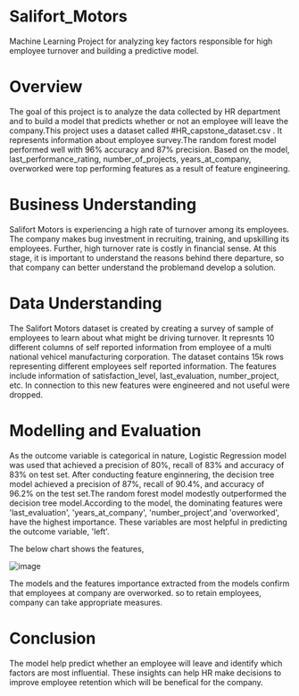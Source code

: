 # Salifort_Motors
Machine Learning Project for analyzing key factors responsible for high employee turnover and building a predictive model.

# Overview
The goal of this project is to analyze the data collected by HR department and to build a model that predicts whether or not an employee will leave the company.This project  uses a dataset called #HR_capstone_dataset.csv . It represents information about employee survey.The random forest model performed well with 96% accuracy and 87% precision. Based on the model, last_performance_rating, number_of_projects, years_at_company, overworked were top performing features as a result of feature engineering.

# Business Understanding
Salifort Motors is experiencing a high rate of turnover among its employees. The company makes bug investment in recruiting, training, and upskilling its employees. Further, high turnover rate is costly in financial sense. At this stage, it is important to understand the reasons behind there departure, so that company can better understand the problemand develop a solution.

# Data Understanding
The Salifort Motors dataset is created by creating a survey of sample of employees to learn about what might be driving turnover. It represnts 10 different columns of self reported information from employee of a multi national vehicel manufacturing corporation. The dataset contains 15k rows representing different employees self reported information. The features include information of satisfaction_level, last_evaluation, number_project, etc.
In connection to this new features were engineered and not useful were dropped.

# Modelling and Evaluation
As the outcome variable is categorical in nature, Logistic Regression model was used that achieved a precision of 80%, recall of 83% and accuracy of 83% on test set. After conducting feature enginnering, the decision tree model achieved a precision of 87%, recall of 90.4%, and accuracy of 96.2% on the test set.The random forest model modestly outperformed the decision tree model.According to the model, the dominating features were 'last_evaluation', 'years_at_company', 'number_project',and 'overworked', have the highest importance. These variables are most helpful in predicting the outcome variable, 'left'. 

The below chart shows the features,

![image](https://github.com/user-attachments/assets/1bbadd44-288c-414f-a881-91371ca542c7)


The models and the features importance extracted from the models confirm that employees at company are overworked. so to retain employees, company can take appropriate measures.

# Conclusion
The model help predict whether an employee will leave and identify which factors are most influential. These insights can help HR make decisions to improve employee retention which will be benefical for the company. 
